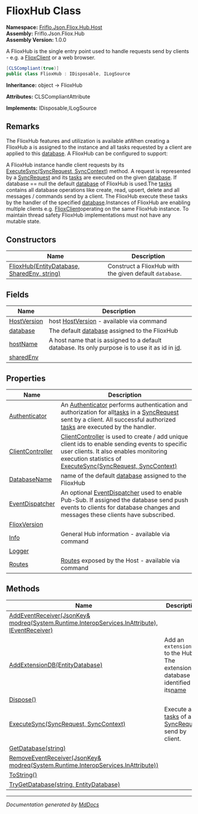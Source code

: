 ﻿<!--  
  <auto-generated>   
    The contents of this file were generated by a tool.  
    Changes to this file may be list if the file is regenerated  
  </auto-generated>   
-->

# FlioxHub Class

**Namespace:** [Friflo.Json.Fliox.Hub.Host](../index.md)  
**Assembly:** Friflo.Json.Fliox.Hub  
**Assembly Version:** 1.0.0

A FlioxHub is the single entry point used to handle  requests send by clients \- e.g. a [FlioxClient](../../Client/FlioxClient/index.md) or a web browser.

```csharp
[CLSCompliant(true)]
public class FlioxHub : IDisposable, ILogSource
```

**Inheritance:** object → FlioxHub

**Attributes:** CLSCompliantAttribute

**Implements:** IDisposable,ILogSource

## Remarks

The FlioxHub features and utilization is available atWhen creating a FlioxHub a  is assigned to the instance and all tasks requested by a client are applied to this [database](fields/database.md). A FlioxHub can be configured to support:

A FlioxHub instance handle client requests by its [ExecuteSync(SyncRequest, SyncContext)](methods/ExecuteSync.md) method. A request is represented by a [SyncRequest](../../Protocol/SyncRequest/index.md) and its [tasks](../../Protocol/SyncRequest/fields/tasks.md) are executed on the given [database](../../Protocol/SyncRequest/fields/database.md). If database \=\= null the default [database](fields/database.md) of FlioxHub is used.The [tasks](../../Protocol/SyncRequest/fields/tasks.md) contains all database operations like create, read, upsert, delete and all messages \/ commands send by a client. The FlioxHub execute these tasks by the handler of the specified [database](fields/database.md).Instances of FlioxHub are  enabling multiple clients e.g. [FlioxClient](../../Client/FlioxClient/index.md)operating on the same FlioxHub instance. To maintain thread safety FlioxHub implementations must not have any mutable state.

## Constructors

| Name                                                                 | Description                                             |
| -------------------------------------------------------------------- | ------------------------------------------------------- |
| [FlioxHub(EntityDatabase, SharedEnv, string)](constructors/index.md) | Construct a FlioxHub with the given default `database`. |

## Fields

| Name                                 | Description                                                                                                                              |
| ------------------------------------ | ---------------------------------------------------------------------------------------------------------------------------------------- |
| [HostVersion](fields/HostVersion.md) | host [HostVersion](fields/HostVersion.md) \- available via command                                                                       |
| [database](fields/database.md)       |  The default [database](fields/database.md) assigned to the FlioxHub                                                                     |
| [hostName](fields/hostName.md)       | A host name that is assigned to a default database. Its only purpose is to use it as id in [id](../../DB/Monitor/HostHits/fields/id.md). |
| [sharedEnv](fields/sharedEnv.md)     |                                                                                                                                          |

## Properties

| Name                                               | Description                                                                                                                                                                                                                                                                                                                                  |
| -------------------------------------------------- | -------------------------------------------------------------------------------------------------------------------------------------------------------------------------------------------------------------------------------------------------------------------------------------------------------------------------------------------- |
| [Authenticator](properties/Authenticator.md)       | An [Authenticator](../Auth/Authenticator/index.md) performs authentication and authorization for all[tasks](../../Protocol/SyncRequest/fields/tasks.md) in a [SyncRequest](../../Protocol/SyncRequest/index.md) sent by a client. All successful authorized [tasks](../../Protocol/SyncRequest/fields/tasks.md) are executed by the handler. |
| [ClientController](properties/ClientController.md) | [ClientController](properties/ClientController.md) is used to create \/ add unique client ids to enable sending events to             specific user clients.             It also enables monitoring execution statistics of [ExecuteSync(SyncRequest, SyncContext)](methods/ExecuteSync.md)                                                  |
| [DatabaseName](properties/DatabaseName.md)         |  name of the default [database](fields/database.md) assigned to the FlioxHub                                                                                                                                                                                                                                                                 |
| [EventDispatcher](properties/EventDispatcher.md)   | An optional [EventDispatcher](../Event/EventDispatcher/index.md) used to enable Pub\-Sub. If assigned the database send push events to clients for database changes and messages these clients have subscribed.                                                                                                                              |
| [FlioxVersion](properties/FlioxVersion.md)         |                                                                                                                                                                                                                                                                                                                                              |
| [Info](properties/Info.md)                         | General Hub information \- available via command                                                                                                                                                                                                                                                                                             |
| [Logger](properties/Logger.md)                     |                                                                                                                                                                                                                                                                                                                                              |
| [Routes](properties/Routes.md)                     | [Routes](properties/Routes.md) exposed by the Host \- available via command                                                                                                                                                                                                                                                                  |

## Methods

| Name                                                                                                                         | Description                                                                                                                             |
| ---------------------------------------------------------------------------------------------------------------------------- | --------------------------------------------------------------------------------------------------------------------------------------- |
| [AddEventReceiver(JsonKey& modreq(System.Runtime.InteropServices.InAttribute), IEventReceiver)](methods/AddEventReceiver.md) |                                                                                                                                         |
| [AddExtensionDB(EntityDatabase)](methods/AddExtensionDB.md)                                                                  | Add an `extensionDB` to the Hub. The extension database is identified by its[name](../EntityDatabase/fields/name.md)                    |
| [Dispose()](methods/Dispose.md)                                                                                              |                                                                                                                                         |
| [ExecuteSync(SyncRequest, SyncContext)](methods/ExecuteSync.md)                                                              | Execute all [tasks](../../Protocol/SyncRequest/fields/tasks.md) of a [SyncRequest](../../Protocol/SyncRequest/index.md) send by client. |
| [GetDatabase(string)](methods/GetDatabase.md)                                                                                |                                                                                                                                         |
| [RemoveEventReceiver(JsonKey& modreq(System.Runtime.InteropServices.InAttribute))](methods/RemoveEventReceiver.md)           |                                                                                                                                         |
| [ToString()](methods/ToString.md)                                                                                            |                                                                                                                                         |
| [TryGetDatabase(string, EntityDatabase)](methods/TryGetDatabase.md)                                                          |                                                                                                                                         |

___

*Documentation generated by [MdDocs](https://github.com/ap0llo/mddocs)*
